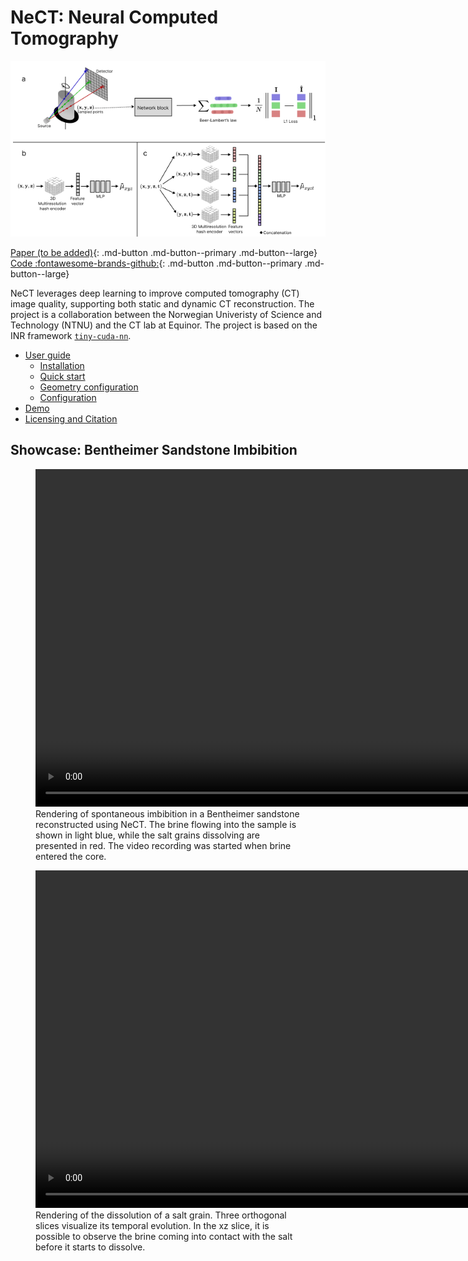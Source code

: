 # NeCT: Neural Computed Tomography

![NeCT Pipeline](images/pipeline.png)

[Paper (to be added)](){: .md-button .md-button--primary .md-button--large}
[Code :fontawesome-brands-github:](https://github.com/haakonnese/nect){: .md-button .md-button--primary .md-button--large}

NeCT leverages deep learning to improve computed tomography (CT) image quality, supporting both static and dynamic CT reconstruction. The project is a collaboration between the Norwegian Univeristy of Science and Technology (NTNU) and the CT lab at Equinor.  The project is based on the INR framework [`tiny-cuda-nn`](https://github.com/NVlabs/tiny-cuda-nn/).

- [User guide](userguide/start/index.md)
  - [Installation](userguide/start/installation.md)
  - [Quick start](userguide/start/quickstart.md)
  - [Geometry configuration](userguide/geometry.md)
  - [Configuration](userguide/config.md)
- [Demo](userguide/demo/index.md)
- [Licensing and Citation](about/licensing-and-citation.md)

## Showcase: Bentheimer Sandstone Imbibition

<figure>
    <video width="1080" controls autoplay muted loop>
            <source src="images/showcase1.mp4" type="video/mp4">
            Your browser does not support the video tag.
    </video>
    <figcaption>
        Rendering of spontaneous imbibition in a Bentheimer sandstone reconstructed using NeCT. The brine flowing into the sample is shown in light blue, while the salt grains dissolving are presented in red. The video recording was started when brine entered the core.
    </figcaption>
</figure>

<figure>
    <video width="1080" controls autoplay muted loop>
    <source src="images/showcase2.mp4" type="video/mp4">
    Your browser does not support the video tag.
    </video>
    <figcaption>
        Rendering of the dissolution of a salt grain. Three orthogonal slices visualize its temporal evolution. In the xz slice, it is possible to observe the brine coming into contact with the salt before it starts to dissolve.
    </figcaption>
</figure>
